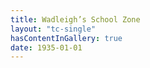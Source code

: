 ```yaml
--- 
title: Wadleigh’s School Zone
layout: "tc-single"
hasContentInGallery: true
date: 1935-01-01
--- 
```

